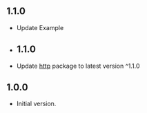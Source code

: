## 1.1.0

- Update Example

- ## 1.1.0

- Update [http](https://pub.dev/packages/http) package to latest version ^1.1.0

## 1.0.0

- Initial version.
